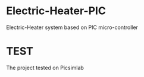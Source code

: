 # Electric-Heater-PIC
Electric-Heater system based on PIC micro-controller 
# TEST
The project tested on Picsimlab 
